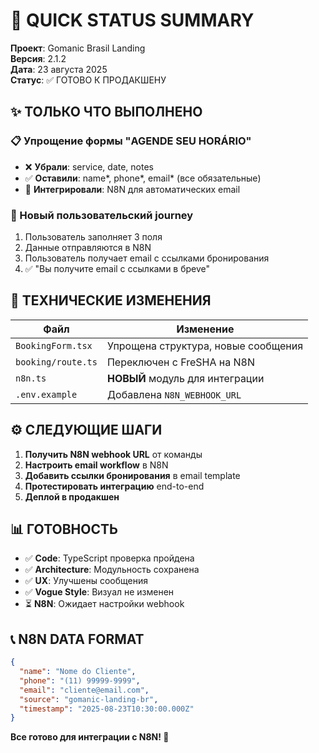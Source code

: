 # 🚀 QUICK STATUS SUMMARY

**Проект**: Gomanic Brasil Landing  
**Версия**: 2.1.2  
**Дата**: 23 августа 2025  
**Статус**: ✅ ГОТОВО К ПРОДАКШЕНУ

## ✨ ТОЛЬКО ЧТО ВЫПОЛНЕНО

### 📋 Упрощение формы "AGENDE SEU HORÁRIO"
- ❌ **Убрали**: service, date, notes  
- ✅ **Оставили**: name*, phone*, email* (все обязательные)
- 🔄 **Интегрировали**: N8N для автоматических email

### 📧 Новый пользовательский journey
1. Пользователь заполняет 3 поля
2. Данные отправляются в N8N  
3. Пользователь получает email с ссылками бронирования
4. ✅ "Вы получите email с ссылками в брeve"

## 🔧 ТЕХНИЧЕСКИЕ ИЗМЕНЕНИЯ

| Файл | Изменение |
|------|-----------|
| `BookingForm.tsx` | Упрощена структура, новые сообщения |
| `booking/route.ts` | Переключен с FreSHA на N8N |
| `n8n.ts` | **НОВЫЙ** модуль для интеграции |
| `.env.example` | Добавлена `N8N_WEBHOOK_URL` |

## ⚙️ СЛЕДУЮЩИЕ ШАГИ

1. **Получить N8N webhook URL** от команды
2. **Настроить email workflow** в N8N  
3. **Добавить ссылки бронирования** в email template
4. **Протестировать интеграцию** end-to-end
5. **Деплой в продакшен**

## 📊 ГОТОВНОСТЬ

- ✅ **Code**: TypeScript проверка пройдена  
- ✅ **Architecture**: Модульность сохранена
- ✅ **UX**: Улучшены сообщения  
- ✅ **Vogue Style**: Визуал не изменен
- ⏳ **N8N**: Ожидает настройки webhook

## 📞 N8N DATA FORMAT
```json
{
  "name": "Nome do Cliente",
  "phone": "(11) 99999-9999", 
  "email": "cliente@email.com",
  "source": "gomanic-landing-br",
  "timestamp": "2025-08-23T10:30:00.000Z"
}
```

**Все готово для интеграции с N8N! 🎯**